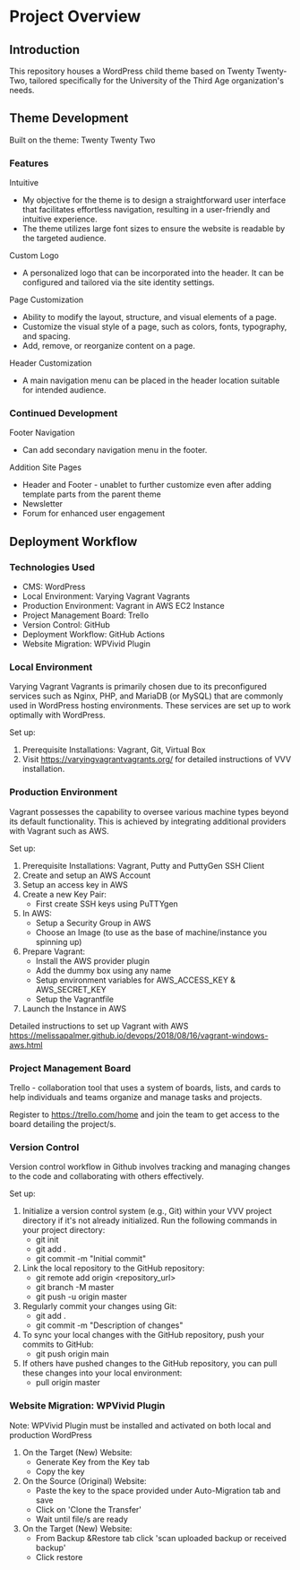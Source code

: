 # Project Overview

## Introduction
This repository houses a WordPress child theme based on Twenty Twenty-Two, tailored specifically for the University of the Third Age organization's needs.

## Theme Development
Built on the theme: Twenty Twenty Two

### Features
Intuitive
- My objective for the theme is to design a straightforward user interface that facilitates effortless navigation, resulting in a user-friendly and intuitive experience.
- The theme utilizes large font sizes to ensure the website is readable by the targeted audience.

Custom Logo
- A personalized logo that can be incorporated into the header. It can be configured and tailored via the site identity settings.

Page Customization
- Ability to modify the layout, structure, and visual elements of a page.
- Customize the visual style of a page, such as colors, fonts, typography, and spacing.
- Add, remove, or reorganize content on a page.

Header Customization
- A main navigation menu can be placed in the header location suitable for intended audience.

### Continued Development
Footer Navigation
- Can add secondary navigation menu in the footer.

Addition Site Pages
- Header and Footer - unablet to further customize even after adding template parts from the parent theme
- Newsletter
- Forum for enhanced user engagement

## Deployment Workflow

### Technologies Used
- CMS: WordPress
- Local Environment: Varying Vagrant Vagrants
- Production Environment: Vagrant in AWS EC2 Instance
- Project Management Board: Trello
- Version Control: GitHub
- Deployment Workflow: GitHub Actions
- Website Migration: WPVivid Plugin

### Local Environment 
Varying Vagrant Vagrants is primarily chosen due to its preconfigured services such as Nginx, PHP, and MariaDB (or MySQL) that are commonly used in WordPress hosting environments. These services are set up to work optimally with WordPress.

Set up:
1. Prerequisite Installations: Vagrant, Git, Virtual Box 
2. Visit https://varyingvagrantvagrants.org/ for detailed instructions of VVV installation.

### Production Environment
Vagrant possesses the capability to oversee various machine types beyond its default functionality. This is achieved by integrating additional providers with Vagrant such as AWS.

Set up:
1. Prerequisite Installations: Vagrant, Putty and PuttyGen SSH Client 
2. Create and setup an AWS Account
3. Setup an access key in AWS
4. Create a new Key Pair:
   - First create SSH keys using PuTTYgen
5. In AWS:
   - Setup a Security Group in AWS
   - Choose an Image (to use as the base of machine/instance you spinning up)
6. Prepare Vagrant:
   - Install the AWS provider plugin
   - Add the dummy box using any name
   - Setup environment variables for AWS_ACCESS_KEY & AWS_SECRET_KEY
   - Setup the Vagrantfile
7. Launch the Instance in AWS

Detailed instructions to set up Vagrant with AWS https://melissapalmer.github.io/devops/2018/08/16/vagrant-windows-aws.html

### Project Management Board
Trello - collaboration tool that uses a system of boards, lists, and cards to help individuals and teams organize and manage tasks and projects.

Register to https://trello.com/home and join the team to get access to the board detailing the project/s.

### Version Control
Version control workflow in Github involves tracking and managing changes to the code and collaborating with others effectively.

Set up:
1. Initialize a version control system (e.g., Git) within your VVV project directory if it's not already initialized. Run the following commands in your project directory:
   - git init
   - git add .
   - git commit -m "Initial commit"
2. Link the local repository to the GitHub repository:
   - git remote add origin <repository_url>
   - git branch -M master
   - git push -u origin master
3. Regularly commit your changes using Git:
   - git add .
   - git commit -m "Description of changes"
4. To sync your local changes with the GitHub repository, push your commits to GitHub:
   - git push origin main
5. If others have pushed changes to the GitHub repository, you can pull these changes into your local environment:
   - pull origin master

### Website Migration: WPVivid Plugin
Note: WPVivid Plugin must be installed and activated on both local and production WordPress

1. On the Target (New) Website:
   - Generate Key from the Key tab
   - Copy the key
2. On the Source (Original) Website:
   - Paste the key to the space provided under Auto-Migration tab and save
   - Click on 'Clone the Transfer'
   - Wait until file/s are ready
3. On the Target (New) Website:
   - From Backup &Restore tab click 'scan uploaded backup or received backup'
   - Click restore



